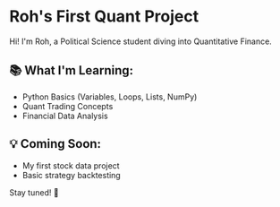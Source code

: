 # Roh's First Quant Project

Hi! I'm Roh, a Political Science student diving into Quantitative Finance.

## 📚 What I'm Learning:
- Python Basics (Variables, Loops, Lists, NumPy)
- Quant Trading Concepts
- Financial Data Analysis

## 💡 Coming Soon:
- My first stock data project
- Basic strategy backtesting

Stay tuned! 🚀
